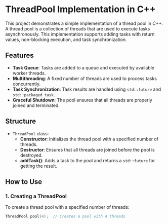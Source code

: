 # ThreadPool Implementation in C++

This project demonstrates a simple implementation of a thread pool in C++. A thread pool is a collection of threads that are used to execute tasks asynchronously. This implementation supports adding tasks with return values, non-blocking execution, and task synchronization.

## Features

- **Task Queue**: Tasks are added to a queue and executed by available worker threads.
- **Multithreading**: A fixed number of threads are used to process tasks concurrently.
- **Task Synchronization**: Task results are handled using `std::future` and `std::packaged_task`.
- **Graceful Shutdown**: The pool ensures that all threads are properly joined and terminated.

## Structure

- `ThreadPool` class:
  - **Constructor**: Initializes the thread pool with a specified number of threads.
  - **Destructor**: Ensures that all threads are joined before the pool is destroyed.
  - **addTask()**: Adds a task to the pool and returns a `std::future` for getting the result.

## How to Use

### 1. Creating a ThreadPool

To create a thread pool with a specified number of threads:

```cpp
ThreadPool pool(4);  // Creates a pool with 4 threads
